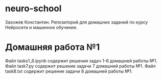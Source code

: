 # neuro-school
Захожев Константин. Репозиторий для домашних заданий по курсу Нейросети и машинное обучение.
# Домашняя работа №1
Файл tasks1_6.ipynb содержит решения задач 1-6 домашней работы №1.
Файл task7.py содержит решение задачи 7 домашней работы №1.
Файл task8.txt содержит решение задачи 8 домашней работы №1.